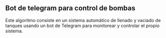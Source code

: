 ## Bot de telegram para control de bombas
Este algoritmo consiste en un sistema automático de llenado y vaciado de tanques usando un bot de Telegram para monitorear y controlar el propio sistema.
